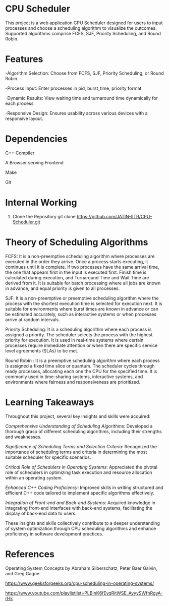 # CPU Scheduler
This project is a web application CPU Scheduler designed for users to input processes and choose a scheduling algorithm to visualize the outcomes. Supported algorithms comprise FCFS, SJF, Priority Scheduling, and Round Robin.

# Features

-Algorithm Selection: Choose from FCFS, SJF, Priority Scheduling, or Round Robin.

-Process Input: Enter processes in pid, burst_time, priority format.

-Dynamic Results: View waiting time and turnaround time dynamically for each process

-Responsive Design: Ensures usability across various devices with a responsive layout.

# Dependencies
C++ Compiler

A Browser serving Frontend

Make

Git



# Internal Working

1. Clone the Repository
   git clone https://github.com/JATIN-IITR/CPU-Scheduler.git

# Theory of Scheduling Algorithms

FCFS:
It is a non-preemptive scheduling algorithm where processes are executed in the order they arrive. Once a process starts executing, it continues until it is complete. If two processes have the same arrival time, the one that appears first in the input is executed first. Finish time is calculated during execution, and Turnaround Time and Wait Time are derived from it.
It is suitable for batch processing where all jobs are known in advance, and equal priority is given to all processes.

SJF:
It is a non-preemptive or preemptive scheduling algorithm where the process with the shortest execution time is selected for execution next.
It is suitable for environments where burst times are known in advance or can be estimated accurately, such as interactive systems or when processes arrive at random intervals.


Priority Scheduling:
It is a scheduling algorithm where each process is assigned a priority. The scheduler selects the process with the highest priority for execution.
It is used in real-time systems where certain processes require immediate attention or when there are specific service level agreements (SLAs) to be met.

Round Robin	:
It is a preemptive scheduling algorithm where each process is assigned a fixed time slice or quantum. The scheduler cycles through ready processes, allocating each one the CPU for the specified time.
It is commonly used in time-sharing systems, interactive systems, and environments where fairness and responsiveness are prioritized.


# Learning Takeaways

Throughout this project, several key insights and skills were acquired:

*Comprehensive Understanding of Scheduling Algorithms*: Developed a thorough grasp of different scheduling algorithms, including their strengths and weaknesses.

*Significance of Scheduling Terms and Selection Criteria*: Recognized the importance of scheduling terms and criteria in determining the most suitable scheduler for specific scenarios.

*Critical Role of Schedulers in Operating Systems*: Appreciated the pivotal role of schedulers in optimizing task execution and resource allocation within an operating system.

*Enhanced C++ Coding Proficiency*: Improved skills in writing structured and efficient C++ code tailored to implement specific algorithms effectively.

*Integration of Front-end and Back-end Systems*: Acquired knowledge in integrating front-end interfaces with back-end systems, facilitating the display of back-end data to users.

These insights and skills collectively contribute to a deeper understanding of system optimization through CPU scheduling algorithms and enhance proficiency in software development practices.

# References
Operating System Concepts by Abraham Silberschatz, Peter Baer Galvin, and Greg Gagne.

https://www.geeksforgeeks.org/cpu-scheduling-in-operating-systems/

https://www.youtube.com/playlistlist=PLBlnK6fEyqRitWSE_AyyySWfhRgyA-rHk







